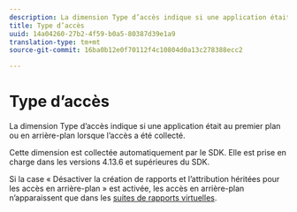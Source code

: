 ```yaml
---
description: La dimension Type d’accès indique si une application était au premier plan ou en arrière-plan lorsque l’accès a été collecté.
title: Type d’accès
uuid: 14a04260-27b2-4f59-b0a5-80387d39e1a9
translation-type: tm+mt
source-git-commit: 16ba0b12e0f70112f4c10804d0a13c278388ecc2

---
```



# Type d’accès

La dimension Type d’accès indique si une application était au premier plan ou en arrière-plan lorsque l’accès a été collecté.

Cette dimension est collectée automatiquement par le SDK. Elle est prise en charge dans les versions 4.13.6 et supérieures du SDK.

Si la case « Désactiver la création de rapports et l’attribution héritées pour les accès en arrière-plan » est activée, les accès en arrière-plan n’apparaissent que dans les [suites de rapports virtuelles](/help/components/vrs/vrs-mobile-visit-processing.md).
